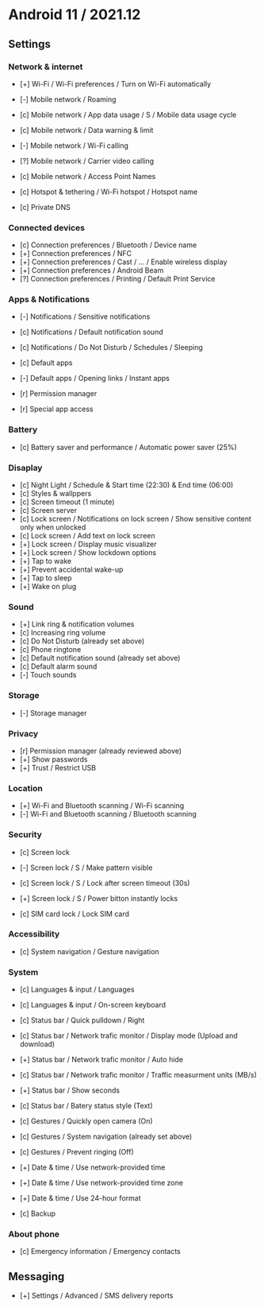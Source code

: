 
# Android 11 / 2021.12



## Settings

### Network & internet

* [+] Wi-Fi / Wi-Fi preferences / Turn on Wi-Fi automatically

* [-] Mobile network / Roaming
* [c] Mobile network / App data usage / S / Mobile data usage cycle
* [c] Mobile network / Data warning & limit
* [-] Mobile network / Wi-Fi calling 
* [?] Mobile network / Carrier video calling 
* [c] Mobile network / Access Point Names

* [c] Hotspot & tethering / Wi-Fi hotspot / Hotspot name

* [c] Private DNS


### Connected devices

* [c] Connection preferences / Bluetooth / Device name
* [+] Connection preferences / NFC
* [+] Connection preferences / Cast / ... / Enable wireless display
* [+] Connection preferences / Android Beam
* [?] Connection preferences / Printing / Default Print Service


### Apps & Notifications

* [-] Notifications / Sensitive notifications
* [c] Notifications / Default notification sound
* [c] Notifications / Do Not Disturb / Schedules / Sleeping

* [c] Default apps
* [-] Default apps / Opening links / Instant apps

* [r] Permission manager
* [r] Special app access


### Battery

* [c] Battery saver and performance / Automatic power saver (25%)


### Disaplay

* [c] Night Light / Schedule & Start time (22:30) & End time (06:00)
* [c] Styles & wallppers
* [c] Screen timeout (1 minute)
* [c] Screen server
* [c] Lock screen / Notifications on lock screen / Show sensitive content only when unlocked
* [c] Lock screen / Add text on lock screen
* [+] Lock screen / Display music visualizer
* [+] Lock screen / Show lockdown options
* [+] Tap to wake
* [+] Prevent accidental wake-up
* [+] Tap to sleep
* [+] Wake on plug



### Sound

* [+] Link ring & notification volumes
* [c] Increasing ring volume
* [c] Do Not Disturb (already set above)
* [c] Phone ringtone
* [c] Default notification sound (already set above)
* [c] Default alarm sound
* [-] Touch sounds


### Storage

* [-] Storage manager


### Privacy

* [r] Permission manager (already reviewed above)
* [+] Show passwords
* [+] Trust / Restrict USB


### Location

* [+] Wi-Fi and Bluetooth scanning / Wi-Fi scanning 
* [-] Wi-Fi and Bluetooth scanning / Bluetooth scanning


### Security

* [c] Screen lock
* [-] Screen lock / S / Make pattern visible
* [c] Screen lock / S / Lock after screen timeout (30s)
* [+] Screen lock / S / Power bitton instantly locks

* [c] SIM card lock / Lock SIM card


### Accessibility

* [c] System navigation / Gesture navigation


### System

* [c] Languages & input / Languages
* [c] Languages & input / On-screen keyboard

* [c] Status bar / Quick pulldown / Right
* [c] Status bar / Network trafic monitor / Display mode (Upload and download)
* [+] Status bar / Network trafic monitor / Auto hide
* [c] Status bar / Network trafic monitor / Traffic measurment units (MB/s)

* [+] Status bar / Show seconds

* [c] Status bar / Batery status style (Text)

* [c] Gestures / Quickly open camera (On)
* [c] Gestures / System navigation (already set above)
* [c] Gestures / Prevent ringing (Off)

* [+] Date & time / Use network-provided time
* [+] Date & time / Use network-provided time zone
* [+] Date & time / Use 24-hour format

* [c] Backup


### About phone

* [c] Emergency information / Emergency contacts



## Messaging

* [+] Settings / Advanced / SMS delivery reports


